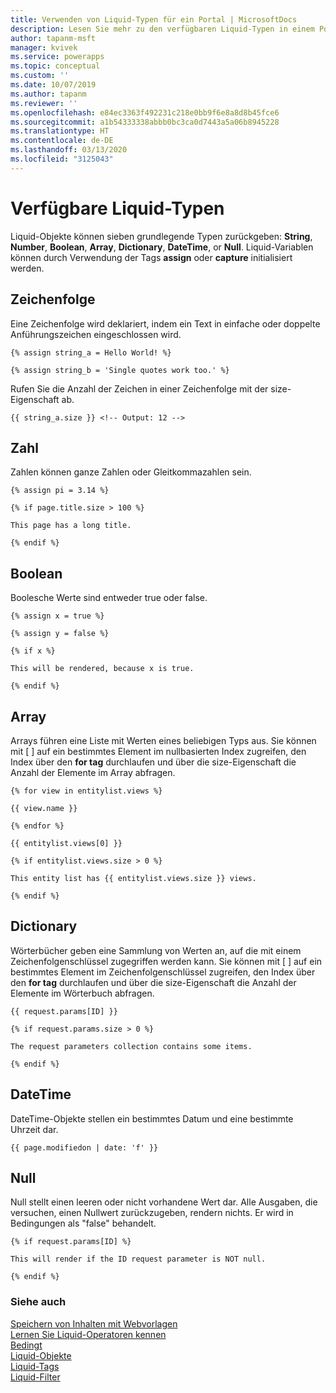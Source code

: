 ```yaml
---
title: Verwenden von Liquid-Typen für ein Portal | MicrosoftDocs
description: Lesen Sie mehr zu den verfügbaren Liquid-Typen in einem Portal.
author: tapanm-msft
manager: kvivek
ms.service: powerapps
ms.topic: conceptual
ms.custom: ''
ms.date: 10/07/2019
ms.author: tapanm
ms.reviewer: ''
ms.openlocfilehash: e84ec3363f492231c218e0bb9f6e8a8d8b45fce6
ms.sourcegitcommit: a1b54333338abbb0bc3ca0d7443a5a06b8945228
ms.translationtype: HT
ms.contentlocale: de-DE
ms.lasthandoff: 03/13/2020
ms.locfileid: "3125043"
---
```

# <a name="available-liquid-types"></a>Verfügbare Liquid-Typen

Liquid-Objekte können sieben grundlegende Typen zurückgeben: **String**, **Number**, **Boolean**, **Array**, **Dictionary**, **DateTime**, or **Null**. Liquid-Variablen können durch Verwendung der Tags **assign** oder **capture** initialisiert werden.

## <a name="string"></a>Zeichenfolge

Eine Zeichenfolge wird deklariert, indem ein Text in einfache oder doppelte Anführungszeichen eingeschlossen wird.

```
{% assign string_a = Hello World! %}

{% assign string_b = 'Single quotes work too.' %}
```

Rufen Sie die Anzahl der Zeichen in einer Zeichenfolge mit der size-Eigenschaft ab.

```
{{ string_a.size }} <!-- Output: 12 -->
```

## <a name="number"></a>Zahl

Zahlen können ganze Zahlen oder Gleitkommazahlen sein.

```
{% assign pi = 3.14 %}

{% if page.title.size > 100 %}

This page has a long title.

{% endif %}
```

## <a name="boolean"></a>Boolean

Boolesche Werte sind entweder true oder false.

```
{% assign x = true %}

{% assign y = false %}

{% if x %}

This will be rendered, because x is true.

{% endif %}
```

## <a name="array"></a>Array

Arrays führen eine Liste mit Werten eines beliebigen Typs aus. Sie können mit \[ \] auf ein bestimmtes Element im nullbasierten Index zugreifen, den Index über den **for tag** durchlaufen und über die size-Eigenschaft die Anzahl der Elemente im Array abfragen.

```
{% for view in entitylist.views %}

{{ view.name }}

{% endfor %}

{{ entitylist.views[0] }}

{% if entitylist.views.size > 0 %}

This entity list has {{ entitylist.views.size }} views.

{% endif %}
```

## <a name="dictionary"></a>Dictionary

Wörterbücher geben eine Sammlung von Werten an, auf die mit einem Zeichenfolgenschlüssel zugegriffen werden kann. Sie können mit \[ \] auf ein bestimmtes Element im Zeichenfolgenschlüssel zugreifen, den Index über den **for tag** durchlaufen und über die size-Eigenschaft die Anzahl der Elemente im Wörterbuch abfragen.

```
{{ request.params[ID] }}

{% if request.params.size > 0 %}

The request parameters collection contains some items.

{% endif %}
```

## <a name="datetime"></a>DateTime

DateTime-Objekte stellen ein bestimmtes Datum und eine bestimmte Uhrzeit dar.

```
{{ page.modifiedon | date: 'f' }}
```

## <a name="null"></a>Null

Null stellt einen leeren oder nicht vorhandene Wert dar. Alle Ausgaben, die versuchen, einen Nullwert zurückzugeben, rendern nichts. Er wird in Bedingungen als "false" behandelt.

```
{% if request.params[ID] %}

This will render if the ID request parameter is NOT null.

{% endif %}
```

### <a name="see-also"></a>Siehe auch

[Speichern von Inhalten mit Webvorlagen](store-content-web-templates.md)  
[Lernen Sie Liquid-Operatoren kennen](liquid-operators.md)  
[Bedingt](liquid-conditional-operators.md)  
[Liquid-Objekte](liquid-objects.md)  
[Liquid-Tags](liquid-tags.md)  
[Liquid-Filter](liquid-filters.md)  